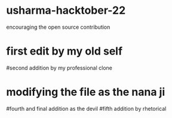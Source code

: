 # usharma-hacktober-22
encouraging the open source contribution
# first edit by my old self
#second addition by my professional clone
# modifying the file as the nana ji
#fourth and final addition as the devil
#fifth addition by rhetorical
